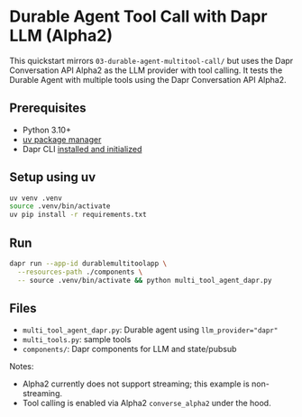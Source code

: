 # Durable Agent Tool Call with Dapr LLM (Alpha2)

This quickstart mirrors `03-durable-agent-multitool-call/` but uses the Dapr Conversation API Alpha2 as the LLM provider with tool calling.
It tests the Durable Agent with multiple tools using the Dapr Conversation API Alpha2.

## Prerequisites
- Python 3.10+
- [uv package manager](https://docs.astral.sh/uv/getting-started/installation/)
- Dapr CLI [installed and initialized](https://docs.dapr.io/getting-started/install-dapr-cli/#step-1-install-the-dapr-cli)

## Setup using uv
```bash
uv venv .venv
source .venv/bin/activate
uv pip install -r requirements.txt
```

## Run
```bash
dapr run --app-id durablemultitoolapp \
  --resources-path ./components \
  -- source .venv/bin/activate && python multi_tool_agent_dapr.py
```

## Files
- `multi_tool_agent_dapr.py`: Durable agent using `llm_provider="dapr"`
- `multi_tools.py`: sample tools
- `components/`: Dapr components for LLM and state/pubsub

Notes:
- Alpha2 currently does not support streaming; this example is non-streaming.
- Tool calling is enabled via Alpha2 `converse_alpha2` under the hood.



